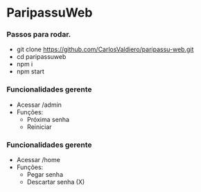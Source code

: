 # ParipassuWeb

### Passos para rodar.
  - git clone https://github.com/CarlosValdiero/paripassu-web.git
  - cd paripassuweb
  - npm i
  - npm start

### Funcionalidades gerente
  - Acessar /admin
  - Funções: 
    - Próxima senha
    - Reiniciar

### Funcionalidades gerente
  - Acessar /home
  - Funções: 
    - Pegar senha
    - Descartar senha (X)
